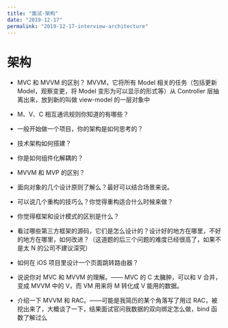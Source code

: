 ```yaml
---
title: "面试-架构"
date: "2019-12-17"
permalink: "2019-12-17-interview-architecture"
---
```


# 架构

- MVC 和 MVVM 的区别？
  MVVM，它将所有 Model 相关的任务（包括更新 Model，观察变更，将 Model 变形为可以显示的形式等）从 Controller 层抽离出来，放到新的叫做 view-model 的一层对象中

* M、V、C 相互通讯规则你知道的有哪些？

* 一般开始做一个项目，你的架构是如何思考的？

* 技术架构如何搭建？
* 你是如何组件化解耦的？
* MVVM 和 MVP 的区别？
* 面向对象的几个设计原则了解么？最好可以结合场景来说。
* 可以说几个重构的技巧么？你觉得重构适合什么时候来做？
* 你觉得框架和设计模式的区别是什么？
* 看过哪些第三方框架的源码，它们是怎么设计的？设计好的地方在哪里，不好的地方在哪里，如何改进？（这道题的后三个问题的难度已经很高了，如果不是太 N 的公司不建议深究）
* 如何在 iOS 项目里设计一个页面跳转路由器？
* 说说你对 MVC 和 MVVM 的理解。—— MVC 的 C 太臃肿，可以和 V 合并，变成 MVVM 中的 V，而 VM 用来将 M 转化成 V 能用的数据。
* 介绍一下 MVVM 和 RAC。——可能是我简历的某个角落写了用过 RAC，被挖出来了，大概谈了一下，结果面试官问我数据的双向绑定怎么做，bind 函数了解过么

